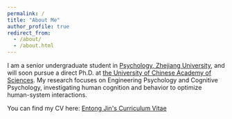 ```yaml
---
permalink: /
title: "About Me"
author_profile: true
redirect_from: 
  - /about/
  - /about.html
---
```


I am a senior undergraduate student in [Psychology, Zhejiang University](http://www.psych.zju.edu.cn/), and will soon pursue a direct Ph.D. at [the University of Chinese Academy of Sciences](https://psych.cas.cn/). My research focuses on Engineering Psychology and Cognitive Psychology, investigating human cognition and behavior to optimize human-system interactions.

You can find my CV here: [Entong Jin's Curriculum Vitae](.../assets/CV.pdf)
